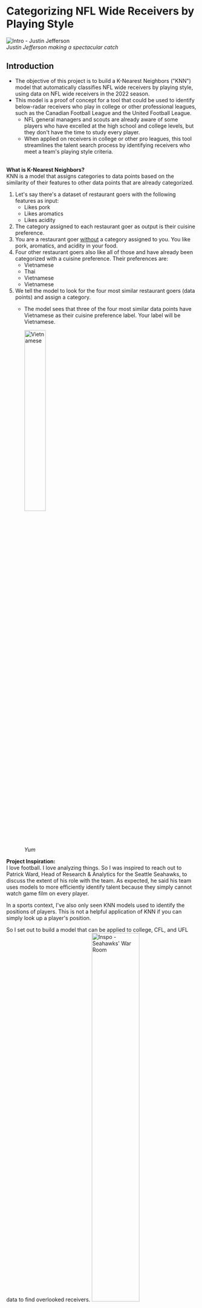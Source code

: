 # Categorizing NFL Wide Receivers by Playing Style
![Intro - Justin Jefferson](images/01_justin_jefferson.jpg)<br>
*Justin Jefferson making a spectacular catch*

## Introduction
- The objective of this project is to build a K-Nearest Neighbors ("KNN") model that automatically classifies NFL wide receivers by playing style, using data on NFL wide receivers in the 2022 season.
- This model is a proof of concept for a tool that could be used to identify below-radar receivers who play in college or other professional leagues, such as the Canadian Football League and the United Football League.
  - NFL general managers and scouts are already aware of some players who have excelled at the high school and college levels, but they don't have the time to study every player.
  - When applied on receivers in college or other pro leagues, this tool streamlines the talent search process by identifying receivers who meet a team's playing style criteria.<br><br>

**What is K-Nearest Neighbors?**<br>
KNN is a model that assigns categories to data points based on the similarity of their features to other data points that are already categorized.

1. Let's say there's a dataset of restaurant goers with the following features as input:
    - Likes pork
    - Likes aromatics
    - Likes acidity
2. The category assigned to each restaurant goer as output is their cuisine preference.
3. You are a restaurant goer <u>without</u> a category assigned to you. You like pork, aromatics, and acidity in your food.
4. Four other restaurant goers also like all of those and have already been categorized with a cuisine preference. Their preferences are:
    - Vietnamese
    - Thai
    - Vietnamese
    - Vietnamese
5. We tell the model to look for the four most similar restaurant goers (data points) and assign a category.
    - The model sees that three of the four most similar data points have Vietnamese as their cuisine preference label. Your label will be Vietnamese.

        <img src="images/knn_tom_rang.jpg" alt="Vietnamese" style="width: 35%; height: auto;"><br>
        *Yum*

**Project Inspiration:**<br>
I love football. I love analyzing things. So I was inspired to reach out to Patrick Ward, Head of Research & Analytics for the Seattle Seahawks, to discuss the extent of his role with the team. As expected, he said his team uses models to more efficiently identify talent because they simply cannot watch game film on every player.

In a sports context, I've also only seen KNN models used to identify the positions of players. This is not a helpful application of KNN if you can simply look up a player's position.

So I set out to build a model that can be applied to college, CFL, and UFL data to find overlooked receivers.
<img src="images/intro_seahawks_war_room.jpg" alt="Inspo - Seahawks' War Room" style="width: 50%; height: auto;"><br>
*The Seahawks' war room during the 2024 draft. Head coach, Mike Macdonald, and general<br>manager, John Schneider, have lots of talent to evaluate.*

**No Accuracy Metric:**<br>
- Since the model is meant to assign playing styles to receivers, there is no official accuracy metric because playing style is not an official designation. It varies by perspective.
- The quality of the model depends on the user's football acumen and how appropriate they feel the labels are.

## Sample Use Case
<img src="images/02_use_case_40_xavier_worthy.jpg" alt="Use Case - Xavier Worthy" style="width: 40%; height: auto;"><br>
*Xavier Worthy is very, very fast*
1. The New England Patriots realize that their receivers group lacks a fast receiver who can "stretch the field vertically" - a receiver whose speed makes him a viable deep pass threat so defenders guard him closely, opening up the "underneath" (intermediate-distance) part of the field for other receivers.
2. The Patriots scouting team begins searching for a true speedster receiver who can run a 40-yard dash faster than 4.4 seconds, averages 5+ yards after catch, and can run a variety of routes.
3. The scouts, unable to watch game film on every prospect, ask the Patriots analytics team to feed college football data into this KNN model to narrow their search to college receivers who meet their criteria.
4. After using the model, they've found three candidates they could target in the later rounds of the upcoming NFL Draft, or perhaps pick up as undrafted free agents ("UDFAs").
    - These prospects are overlooked by most teams and don't get the attention of a prospect like Marvin Harrison, Jr.
5. The Patriots draft Blaze Johnson, a fast receiver from a Division III school, in the 6th round. Johnson ran a 4.32 40-yard dash at his Pro Day and often ran curl, comeback, flat, and out routes, which require sudden direction changes. He was not used only for vertical routes in college.
6. A preseason injury to the team's #3 receiver gives Johnson the chance to start every regular season game. Johnson records 623 yards and 5 receiving touchdowns as a rookie. His speed opens up more underneath passes for other receivers, giving Drake Maye more chances to gain confidence as a rookie quarterback.<br><br>


## Data Sources
**Sportradar ("SR")**:
1. Play-by-play data for the 2022 regular season was obtained from a Sportradar NFL API using a trial-access API key.
2. **Content:** After several rounds of unnesting, the dataset contains 154,285 rows and 217 columns. Types of data include week number, game clock, down, yards to gain, route type, quarterback, attempted air yards, and yards after contact.
3. **Cleaning:** New features were created to better capture differences in receiver playing styles. Irrelevant columns and rows were deleted.<br><br>

**Pro Football Focus ("PFF")**:
1. Player data for the 2022 regular season was obtained from my Pro Football Focus premium subscription. Since this dataset is from a paid membership, the CSV is not provided for download.
2. **Content:** Contains 507 rows and 45 columns. Half of the rows are for non-WR players who acted as receivers at least once during the season. The dataset includes contested catch rate, utilization rates at start of play (wide, slot, or inline), and yards per route run.
3. **Cleaning:** Player names had to be adjusted to enable a join with the Sportradar dataset.<br><br>

**NFL Combine and Pro Days**:
1. Player data the NFL Combine and multiple Pro Days for multiple years were scraped from https://nflcombineresults.com.
2. **Content:** Contains 1,875 rows and 13 columns for wide receivers.
3. **Cleaning:** Player names had to be adjusted to enable a join with the Sportradar dataset. Missing data for drills that players did not participate in were filled by using median values by weight class for each metric.
    - Justin Jefferson weighs 202 lbs, and did not partake in the bench press drill at the Combine.
    - The median number of bench press reps for his weight class (200 to 209 lbs) is 14.
    - Jefferson's imputed bench press reps figure is 14.<br><br>

## Exploratory Data Analysis ("EDA") of Sportradar Data
**Unnesting**<br>
The SR JSON data structure is very complicated and required some experimentation to understand what each layer contained. The layers are as follows:
- **Games** - Each row represents a game in the regular season
  - **Periods** - Each game row has 4 or 5 period rows. The 5th is for overtime.
    - **PBP (Play-by-play)** - Each period row has multiple PBP rows, each of which represents a single drive/possession or some other non-play related event, such as a TV timeout
      - **Events** - Each PBP row has multiple event rows, each of which represents actual plays.
        - **Statistics** - Each events row has multiple statistics rows, each of which represents a player's role in a play. Roles include passer, receiver, runner, defender (tackler, forcer of a turnover, or fumble recoverer), kicker, and punter.

**Filtering**<br>
I filtered the Sportradar dataset to only rows that recorded statistics for wide receivers. I also included certain QB-specific features from the passer rows.

![Filter WR Rows](images/filter_wr_rows.png)<br>
*Figure 1: Narrowing down the data to WR-specific rows*

**New Features**<br>
I created new features that I think more granularly capture playing style, such as:
- Targets and catches by route
  - Some routes are more vertical. Others require more sudden direction changes.
- Targets and catches in play action
  - Play action fakes a run, drawing defenders closer to the line of scrimmage to free up defenders downfield. This makes it easier on receivers who have trouble creating separation from defenders on their own.
- Possession-saving attempts and catches
  - Big receivers who can win positioning fights with defenders to catch passes at the line to gain don't often make "explosive plays" (gains of 20+ yards), but they can make catches that sustain possessions. Smaller receivers cannot make such catches because they usually get outmuscled by defenders.

    ![Possession Saver](images/new_feature_possession.png)<br>
    *Figure : Creating attempt and catch columns for possesion-saver plays*

## Aggregation
I then aggregated the data by receiver for the 2022 season and joined it to the PFF and Combine data.

![Aggregated WRs](images/agg_receivers.png)<br>
*Figure 2: Data aggregated by receiver*

I also created new features once the data were aggregated by receiver. This cell shows how I created utilization rates based on route type and play type as percentages of targets for the season.

![Utilization Rate](images/agg_utilization_rate.png)<br>
*Figure 3: Utilization rates*

## Methodology
I evaluated two clustering models, K-Means Clustering and K-Nearest Neighbors.

**K-Means Clustering:**<br>
I originally intended to use K-Means because it's an unsupervised model and would create clusters of receivers based on the features it was fed. However, with every iteration, I would always see several strange clusterings of receivers with completely different physical attributes and playing styles. I then decided to nix this approach.

<img src="images/kmeans_tyreek_hill.jpg" alt="Tyreek Hill" style="width: 24.5%; height: auto;">
<img src="images/kmeans_ceedee_lamb.webp" alt="CeeDee Lamb" style="width: 35%; height: auto;"><br>

*Tyreek Hill and CeeDee Lamb should not be in the same category.*

**K-Nearest Neighbors:**<br>
I turned to KNN so I could train the model on a few receivers who are prototypes of certain playing styles. This was meant to point the model in the right direction when labeling unlabeled receivers.

**Wide Receiver Playing Styles:**<br>
- Versatile
    - A receiver who possesses good speed, route running skills, hands, ball tracking ability, mid-air body control, and catch radius.
    - <u>Examples:</u> Justin Jefferson, Ja'Marr Chase
- Speedster
    - Generally a smaller receiver who relies mainly on his speed to get open.
    - May also be a good route runner, but still relies more on speed.
    - May also have superb acceleration and deceleration.
    - <u>Examples:</u> Tyreek Hill, Brandin Cooks
- Big Speedster
    - A big, strong receiver who also has great speed.
    - Sometimes has good route running skills, but relies more on pure athleticism.
    - <u>Examples:</u> DK Metcalf, AJ Brown<br>
    <img src="images/physical_speedster_dk_metcalf.jpeg" alt="DK Metcalf" style="width: 50%; height: auto;"><br>
      *DK Metcalf ran a 4.33 40 at 228 lbs*
- Possession
    - A big, strong receiver who is usually targeted for short/intermediate yardage just past the line to gain, particularly on 3rd or 4th down to save the team's possession.
    - Targeted in possession-saving situations because they have the physicality to make highly contested catches, as the line to gain is usually tightly defended.
    - May have good speed, but typically is a better route runner than track star.
    - <u>Examples:</u> Mike Evans, DeAndre Hopkins
- Route Technician
    - An expert route runner with elite footwork, agility, and understanding of defensive movements.
    - Is great at getting defenders to commit to fakes.
    - May also have good speed.
    - Can be counted on for short, intermediate, and deep passes.
    - <u>Examples:</u> Stefon Diggs, Davante Adams<br>
    <img src="images/route_technician_davante_adams.jpg" alt="Davante Adams" style="width: 50%; height: auto;"><br>
      *Davante Adams is an elite route runner*
- YAC Specialist
    - Not a very refined route runner, but great at catching short passes and gaining more yards after the catch.
    - Has elite agility, acceleration, and deceleration to quickly change directions and weave through defenders.
    - <u>Example:</u> Deebo Samuel
- Slot
    - A smaller receiver who typically does not have good speed, but has good route running skills and can get open in crowded areas
    - Typically lines up in the slot (more inward, rather than near the sideline)
    - Can still sometimes free himself for deep passes
    - <u>Examples:</u> CeeDee Lamb, Cooper Kupp

**Principal Component Analysis ("PCA"):**<br>
In short, PCA is a way of narrowing the model's features to those that have the biggest effect on its output.

## Results
**Model Performance**:<br>
Since there is no accuracy metric, the model user must apply their football expertise to determine whether a player's label is reasonable.

**Key Findings**:<br>
1. In my opinion, the model does a great job overall of categorizing receivers by playing style.
2. For each category, there are a few puzzling inclusions.
3. Some of the most impressive labelings are:
    - Julio Jones as a "Versatile" receiver. Although Jones is big and fast, he has established himself as a receiver who "can do it all."
    - Michael Thomas as a "Possession" receiver. Thomas is big, but lacks speed. He's best known for short- and intermediate-yardage catches with defenders closely guarding him. His large frame and excellent hands made him a favorite target of Drew Brees.
    - Devin Duvernay as a "Speedster" receiver. Duvernay has mostly played as a kick/punt returner. Receivers with great speed and mediocre (or worse) route running are often asked to return kicks/punts. 

**Versatile**
- Looks good. Most of these guys are fast. Notable inclusions are:
- Julio Jones, despite being very big and fast, is a truly versatile receiver. I'm impressed that the model didn't classify him as "Big Speedster."
- Terry McLaurin, DJ Moore, and DJ Chark are great picks.
![Versatile](images/versatile.png)<br>
*Figure 4: Versatile receivers*
<br><br>

**Route Technician**
- Looks good for the most part. Some notable inclusions are:
- Amari Cooper - Highly praised for his crisp route running.
- DeSean Jackson - More of a speedster, and not a refined route runner. 42% of his routes are mostly vertical (go, corner, and post). 29% of his routes are curls. This does not make for a varied route tree.
![Route Technicians](images/route_technician.png)<br>
*Figure 5: Route Technicians*
<br><br>

**Speedster**
- The expected traits are well-represented: sub-4.4 40, sub-200 weight, high ADOT, and high utilization in deep passes and vertical routes.
![Speedster](images/speedster.png)<br>
*Figure 6: Speedsters*
<br><br>

**Big Speedster**
- Looks fairly accurate, based on 40 time, bench press reps, average depth of target, average YAC, and percentage of vertical routes.
- Receivers with 40 times in the upper 4.5s should not be in this category.
![Big Speedster](images/big_speedster.png)<br>
*Figure 7: Big Speedsters*
<br><br>

**Possession**
- Looks good. Michael Pittman, Drake London, and Courtland Sutton are commonly thought of as possession receivers.
![Possession](images/possession.png)<br>
*Figure 8: Possession receivers*
<br><br>

**YAC Specialist**
- Not a lot of receivers, as expected. If you're not that great at running routes, but can still make big yardage gains once the ball is in your hands, you are usually asked to play running back.
- The model appears to be looking for very low ADOT (sometimes negative, meaning "behind the line of scrimmage"), high average YAC, and high utilization in screen plays.
![YAC](images/yac.png)<br>
*Figure 9: YAC Specialists*
<br><br>

**Slot**
- Chris Godwin, Cooker Kupp, Tyler Boyd, and Keenan Allen are here, as expected.
- The model seems to key off the high slot rate, high utilization in WR screens and direction-changing routes, lower ADOT, and higher YAC
![Slot](images/slot.png)<br>
*Figure 10: Slot receivers*
<br><br>

### Utilization metrics > success metrics
I created many new features that I thought would capture nuances of player style. I decided to drop the success-based and sum features, keeping the utilization rates because teams utilize receivers in ways they think play to the receivers' strengths:
- A big and slow receiver who is frequently targeted at the line to gain but has caught only 20% of these targets should still be considered a possession receiver.
  - The team believes this type of play is one of his strengths, and utilizes him in such a way.
- A fast receiver who has a deep pass utilization percentage of 80% and only 5 targets on the season should not be considered less of a speedster receiver than Tyreek Hill, who has been very statistically productive.

### Imputing missing values
- I used median by weight class to fill in missing values for the various for the Combine and Pro Days.
- In a future iteration, I may want to consider using K-Nearest Neighbors.

### Receivers with few targets
<u>Concern:</u><br>
Some receivers had very few targets in the 2022 season, so their assigned playing styles may not be accurate.<br>

<u>Response:</u><br>
- Receivers with few targets are still utilized in ways their teams think match their strengths. A big and fast receiver may be called in almost exclusively for deep passes on vertical routes.
- Since this model is intended to be applied to college football data, it will have more receivers with more playing time, making the labelings more likely to be accurate.

## Conclusion
The model rather accurately labeled receivers and, with some more tweaks, could serve as a proof of concept for something to be applied in talent searches.